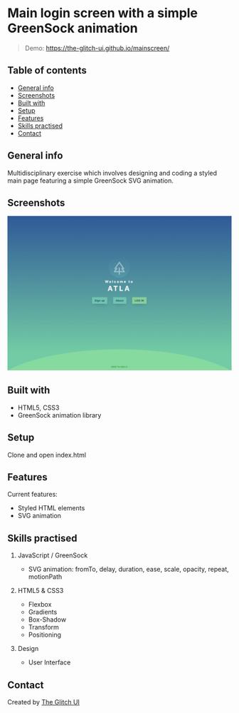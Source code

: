 # Main login screen with a simple GreenSock animation
> Demo: https://the-glitch-ui.github.io/mainscreen/

## Table of contents

- [General info](#general-info)
- [Screenshots](#screenshots)
- [Built with](#built-with)
- [Setup](#setup)
- [Features](#features)
- [Skills practised](#skills)
- [Contact](#contact)

## General info

Multidisciplinary exercise which involves designing and coding a styled main page featuring a simple GreenSock SVG animation.

## Screenshots

![Tips calculator](https://github.com/the-glitch-ui/mainscreen/blob/master/img_mainscreen.jpg)

## Built with

- HTML5, CSS3
- GreenSock animation library

## Setup

Clone and open index.html

## Features

Current features:

- Styled HTML elements
- SVG animation

## Skills practised

1. JavaScript / GreenSock

   - SVG animation: fromTo, delay, duration, ease, scale, opacity, repeat, motionPath

2. HTML5 & CSS3

   - Flexbox
   - Gradients
   - Box-Shadow
   - Transform
   - Positioning

3. Design
   - User Interface

## Contact

Created by [The Glitch UI](https://github.com/the-glitch-ui)
